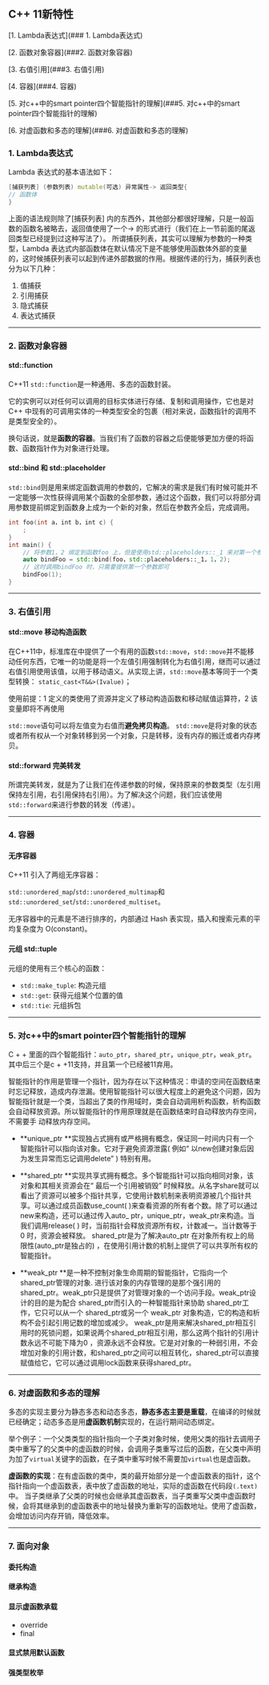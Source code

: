## C++ 11新特性

[1. Lambda表达式](### 1. Lambda表达式)

[2. 函数对象容器](###2. 函数对象容器)

[3. 右值引用](###3. 右值引用)

[4. 容器](###4. 容器)

[5. 对c++中的smart pointer四个智能指针的理解](###5. 对c++中的smart pointer四个智能指针的理解)

[6. 对虚函数和多态的理解](###6. 对虚函数和多态的理解)

### 1. Lambda表达式

Lambda 表达式的基本语法如下：

```c++
[捕获列表] (参数列表) mutable(可选) 异常属性-> 返回类型{
// 函数体
}
```

上面的语法规则除了[捕获列表] 内的东西外，其他部分都很好理解，只是一般函数的函数名被略去，返回值使用了一个-> 的形式进行（我们在上一节前面的尾返回类型已经提到过这种写法了）。
所谓捕获列表，其实可以理解为参数的一种类型，Lambda 表达式内部函数体在默认情况下是不能够使用函数体外部的变量的，这时候捕获列表可以起到传递外部数据的作用。根据传递的行为，捕获列表也分为以下几种：

1. 值捕获
2. 引用捕获
3. 隐式捕获
4. 表达式捕获
---

### 2. 函数对象容器 

#### std::function

C++11 `std::function`是一种通用、多态的函数封装。

它的实例可以对任何可以调用的目标实体进行存储、复制和调用操作，它也是对C++ 中现有的可调用实体的一种类型安全的包裹（相对来说，函数指针的调用不是类型安全的）。

换句话说，就是**函数的容器**。当我们有了函数的容器之后便能够更加方便的将函数、函数指针作为对象进行处理。

#### std::bind 和 std::placeholder

`std::bind`则是用来绑定函数调用的参数的，它解决的需求是我们有时候可能并不一定能够一次性获得调用某个函数的全部参数，通过这个函数，我们可以将部分调用参数提前绑定到函数身上成为一个新的对象，然后在参数齐全后，完成调用。

```C++
int foo(int a，int b，int c) {
	;
}
int main() {
    // 将参数1，2 绑定到函数foo 上，但是使用std::placeholders::_1 来对第一个参数进行占位
    auto bindFoo = std::bind(foo，std::placeholders::_1，1，2);
    // 这时调用bindFoo 时，只需要提供第一个参数即可
	bindFoo(1);
}
```

---

### 3. 右值引用

#### std::move 移动构造函数

在C++11中，标准库在中提供了一个有用的函数`std::move`，`std::move`并不能移动任何东西，它唯一的功能是将一个左值引用强制转化为右值引用，继而可以通过右值引用使用该值，以用于移动语义。从实现上讲，`std::move`基本等同于一个类型转换： `static_cast<T&&>(Ivalue)`；

使用前提：1 定义的类使用了资源并定义了移动构造函数和移动赋值运算符，2 该变量即将不再使用

`std::move`语句可以将左值变为右值而**避免拷贝构造**。
`std::move`是将对象的状态或者所有权从一个对象转移到另一个对象，只是转移，没有内存的搬迁或者内存拷贝。

#### std::forward 完美转发

所谓完美转发，就是为了让我们在传递参数的时候，保持原来的参数类型（左引用保持左引用，右引用保持右引用）。为了解决这个问题，我们应该使用`std::forward`来进行参数的转发（传递）。

---

### 4. 容器

#### **无序容器**

C++11 引入了两组无序容器：

`std::unordered_map`/`std::unordered_multimap`和 `std::unordered_set`/`std::unordered_multiset`。

无序容器中的元素是不进行排序的，内部通过 Hash 表实现，插入和搜索元素的平均复杂度为 O(constant)。

#### **元组 std::tuple**

元组的使用有三个核心的函数：

- `std::make_tuple`: 构造元组
- `std::get`: 获得元组某个位置的值
- `std::tie`: 元组拆包

---

### 5. 对c++中的smart pointer四个智能指针的理解

C + + 里面的四个智能指针：`auto_ptr`，`shared_ptr`，`unique_ptr`，`weak_ptr`。其中后三个是c + +11支持，并且第一个已经被11弃用。

智能指针的作用是管理一个指针，因为存在以下这种情况：申请的空间在函数结束时忘记释放，造成内存泄漏。使用智能指针可以很大程度上的避免这个问题，因为智能指针就是一个类，当超出了类的作用域时，类会自动调用析构函数，析构函数会自动释放资源。所以智能指针的作用原理就是在函数结束时自动释放内存空间，不需要手
动释放内存空间。

- **unique_ptr **实现独占式拥有或严格拥有概念，保证同一时间内只有一个智能指针可以指向该对象。它对于避免资源泄露( 例如“ 以new创建对象后因为发生异常而忘记调用delete” ) 特别有用。

- **shared_ptr **实现共享式拥有概念。多个智能指针可以指向相同对象，该对象和其相关资源会在“ 最后一个引用被销毁” 时候释放。从名字share就可以看出了资源可以被多个指针共享，它使用计数机制来表明资源被几个指针共享。可以通过成员函数use_count( )来查看资源的所有者个数。除了可以通过new来构造，还可以通过传入auto_ ptr，unique_ptr，weak_ptr来构造。当我们调用release( ) 时，当前指针会释放资源所有权，计数减一。当计数等于0 时，资源会被释放。
  shared_ptr是为了解决auto_ptr 在对象所有权上的局限性(auto_ptr是独占的) ，在使用引用计数的机制上提供了可以共享所有权的智能指针。
  
- **weak_ptr **是一种不控制对象生命周期的智能指针，它指向一个shared_ptr管理的对象. 进行该对象的内存管理的是那个强引用的shared_ptr。weak_ptr只是提供了对管理对象的一个访问手段。weak_ptr设计的目的是为配合 shared_ptr而引入的一种智能指针来协助 shared_ptr工作，它只可以从一个 shared_ptr或另一个 weak_ptr 对象构造，它的构造和析构不会引起引用记数的增加或减少。
  weak_ptr是用来解决shared_ptr相互引用时的死锁问题，如果说两个shared_ptr相互引用，那么这两个指针的引用计数永远不可能下降为0 ，资源永远不会释放。它是对对象的一种弱引用，不会增加对象的引用计数，和shared_ptr之间可以相互转化，shared_ptr可以直接赋值给它，它可以通过调用lock函数来获得shared_ptr。
  
---

### 6. 对虚函数和多态的理解

多态的实现主要分为静态多态和动态多态，**静态多态主要是重载**，在编译的时候就已经确定；动态多态是用**虚函数机制**实现的，在运行期间动态绑定。

举个例子：一个父类类型的指针指向一个子类对象时候，使用父类的指针去调用子类中重写了的父类中的虚函数的时候，会调用子类重写过后的函数，在父类中声明为加了`virtual`关键字的函数，在子类中重写时候不需要加`virtual`也是虚函数。

**虚函数的实现**：在有虚函数的类中，类的最开始部分是一个虚函数表的指针，这个指针指向一个虚函数表，表中放了虚函数的地址，实际的虚函数在代码段`(.text)` 中。
当子类继承了父类的时候也会继承其虚函数表，当子类重写父类中虚函数时候，会将其继承到的虚函数表中的地址替换为重新写的函数地址。使用了虚函数，会增加访问内存开销，降低效率。

---

### 7. 面向对象

#### 委托构造

#### 继承构造

#### 显示虚函数承载

- override
- final

#### 显式禁用默认函数

#### 强类型枚举